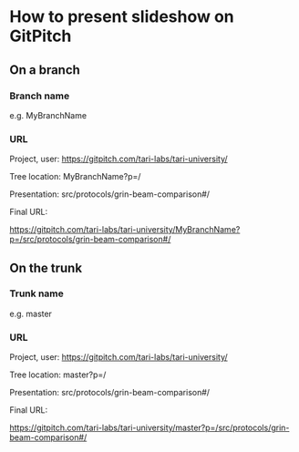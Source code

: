 # How to present slideshow on GitPitch

## On a branch
### Branch name 
e.g. MyBranchName

### URL
Project, user:   https://gitpitch.com/tari-labs/tari-university/

Tree location:   MyBranchName?p=/

Presentation:   src/protocols/grin-beam-comparison#/

Final URL:

https://gitpitch.com/tari-labs/tari-university/MyBranchName?p=/src/protocols/grin-beam-comparison#/

## On the trunk
### Trunk name
e.g. master
### URL
Project, user:   https://gitpitch.com/tari-labs/tari-university/

Tree location:   master?p=/

Presentation:    src/protocols/grin-beam-comparison#/

Final URL:

https://gitpitch.com/tari-labs/tari-university/master?p=/src/protocols/grin-beam-comparison#/
